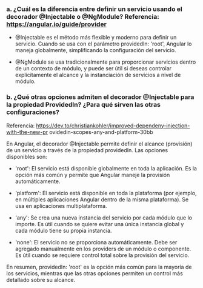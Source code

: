 ### a. ¿Cuál es la diferencia entre definir un servicio usando el decorador @Injectable o @NgModule? Referencia: https://angular.io/guide/provider

- @Injectable es el método más flexible y moderno para definir un servicio. Cuando se usa con el parámetro providedIn: 'root', Angular lo maneja globalmente, simplificando la configuración del servicio.

- @NgModule se usa tradicionalmente para proporcionar servicios dentro de un contexto de módulo, y puede ser útil si deseas controlar explícitamente el alcance y la instanciación de servicios a nivel de módulo.

### b. ¿Qué otras opciones admiten el decorador @Injectable para la propiedad ProvidedIn? ¿Para qué sirven las otras configuraciones?
Referencia: https://dev.to/christiankohler/improved-dependeny-injection-with-the-new-pr ovidedin-scopes-any-and-platform-30bb


En Angular, el decorador @Injectable permite definir el alcance (provisión) de un servicio a través de la propiedad providedIn. Las opciones disponibles son:

- 'root': El servicio está disponible globalmente en toda la aplicación. Es la opción más común y permite que Angular maneje la provisión automáticamente.

- 'platform': El servicio está disponible en toda la plataforma (por ejemplo, en múltiples aplicaciones Angular dentro de la misma plataforma). Se usa en aplicaciones multiplataforma.

- 'any': Se crea una nueva instancia del servicio por cada módulo que lo importe. Es útil cuando se quiere evitar una única instancia global y cada módulo tiene su propia instancia.

- 'none': El servicio no se proporciona automáticamente. Debe ser agregado manualmente en los providers de un módulo o componente. Es útil cuando se requiere control total sobre la provisión del servicio.

En resumen, providedIn: 'root' es la opción más común para la mayoría de los servicios, mientras que las otras opciones permiten un control más detallado sobre su alcance.